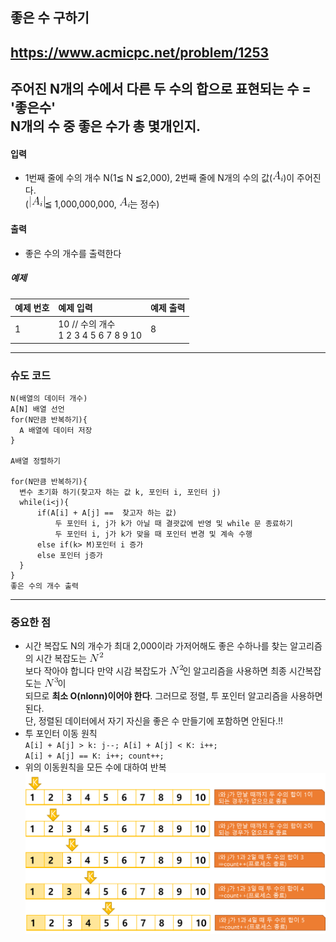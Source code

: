 ## 좋은 수 구하기
https://www.acmicpc.net/problem/1253
-----

주어진 N개의 수에서 다른 두 수의 합으로 표현되는 수 = '좋은수'  
N개의 수 중 좋은 수가 총 몇개인지.
-----
#### 입력
- 1번째 줄에 수의 개수 N(1≦ N ≦2,000), 2번째 줄에 N개의 수의 값(![img_16.png](img_16.png))이 주어진다.  
(![img_17.png](img_17.png)≦ 1,000,000,000, ![img_16.png](img_16.png)는 정수)
#### 출력
- 좋은 수의 개수를 출력한다

##### 예제
| 예제 번호 | 예제 입력                                 | 예제 출력 |
|:------|:--------------------------------------|-------|
| 1     | 10 // 수의 개수 <br> 1 2 3 4 5 6 7 8 9 10 | 8     |

                                                                                                                                                                                                                                                                                                                                                                                                                                                                                                                                                                                                                                                                                                                                                                                                                                                                                                                                                                                                                                                                                                                                                                                                                                                                                                                                                                                                                                                                                                                                                                                                                                                                                                                                                                                                                                                                                                                                                                                                                                                                                                                                                                                                                                                                                                                                                                                                                                                                                                                                                                                                                                                                                                                                                                                                                                                                                                                                                                                                                                                                                                                                                                                                                                                                                                                                                                                                                                                                                                                
-----
### 슈도 코드
  ```
N(배열의 데이터 개수) 
A[N] 배열 선언 
for(N만큼 반복하기){
    A 배열에 데이터 저장
}

A배열 정렬하기

for(N만큼 반복하기){
    변수 초기화 하기(찾고자 하는 값 k, 포인터 i, 포인터 j)
    while(i<j){
        if(A[i] + A[j] ==  찾고자 하는 값)
            두 포인터 i, j가 k가 아닐 때 결괏값에 반영 및 while 문 종료하기
            두 포인터 i, j가 k가 맞을 때 포인터 변경 및 계속 수행
        else if(k> M)포인터 i 증가
        else 포인터 j증가
    }
}
좋은 수의 개수 출력
  ```
-----
### 중요한 점
- 시간 복잡도 N의 개수가 최대 2,000이라 가저어해도 좋은 수하나를 찾는 알고리즘의 시간 복잡도는 ![img_18.png](img_18.png)  
보다 작아야 합니다 만약 시감 복잡도가 ![img_18.png](img_18.png)인 알고리즘을 사용하면 최종 시간복잡도는 ![img_19.png](img_19.png)이  
되므로 **최소 O(nlonn)이어야 한다**.  그러므로 정렬, 투 포인터 알고리즘을 사용하면 된다.  
단, 정렬된 데이터에서 자기 자신을 좋은 수 만들기에 포함하면 안된다.!!
- 투 포인터 이동 원칙  
  `A[i] + A[j] > k: j--; A[i] + A[j] < K: i++;  `  
  `A[i] + A[j] == K: i++; count++;  `
- 위의 이동원칙을 모든 수에 대하여 반복  
![img_20.png](img_20.png)